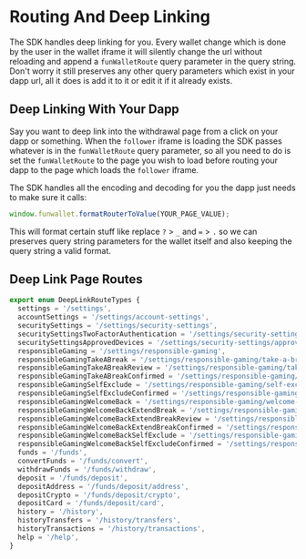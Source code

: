 # Routing And Deep Linking

The SDK handles deep linking for you. Every wallet change which is done by the user in the wallet iframe it will silently change the url without reloading and append a `funWalletRoute` query parameter in the query string. Don't worry it still preserves any other query parameters which exist in your dapp url, all it does is add it to it or edit it if it already exists.

## Deep Linking With Your Dapp

Say you want to deep link into the withdrawal page from a click on your dapp or something. When the `follower` iframe is loading the SDK passes whatever is in the `funWalletRoute` query parameter, so all you need to do is set the `funWalletRoute` to the page you wish to load before routing your dapp to the page which loads the `follower` iframe.

The SDK handles all the encoding and decoding for you the dapp just needs to make sure it calls:

```ts
window.funwallet.formatRouterToValue(YOUR_PAGE_VALUE);
```

This will format certain stuff like replace `?` > `_` and `=` > `.` so we can preserves query string parameters for the wallet itself and also keeping the query string a valid format.

## Deep Link Page Routes

```ts
export enum DeepLinkRouteTypes {
  settings = '/settings',
  accountSettings = '/settings/account-settings',
  securitySettings = '/settings/security-settings',
  securitySettingsTwoFactorAuthentication = '/settings/security-settings/two-factor-authentication',
  securitySettingsApprovedDevices = '/settings/security-settings/approved-devices',
  responsibleGaming = '/settings/responsible-gaming',
  responsibleGamingTakeABreak = '/settings/responsible-gaming/take-a-break',
  responsibleGamingTakeABreakReview = '/settings/responsible-gaming/take-a-break/review',
  responsibleGamingTakeABreakConfirmed = '/settings/responsible-gaming/take-a-break/confirmed',
  responsibleGamingSelfExclude = '/settings/responsible-gaming/self-exclude',
  responsibleGamingSelfExcludeConfirmed = '/settings/responsible-gaming/self-exclude/confirmed',
  responsibleGamingWelcomeBack = '/settings/responsible-gaming/welcome-back',
  responsibleGamingWelcomeBackExtendBreak = '/settings/responsible-gaming/welcome-back/extend-break',
  responsibleGamingWelcomeBackExtendBreakReview = '/settings/responsible-gaming/welcome-back/extend-break/review',
  responsibleGamingWelcomeBackExtendBreakConfirmed = '/settings/responsible-gaming/welcome-back/extend-break/confirmed',
  responsibleGamingWelcomeBackSelfExclude = '/settings/responsible-gaming/welcome-back/self-exclude',
  responsibleGamingWelcomeBackSelfExcludeConfirmed = '/settings/responsible-gaming/welcome-back/self-exclude/confirmed',
  funds = '/funds',
  convertFunds = '/funds/convert',
  withdrawFunds = '/funds/withdraw',
  deposit = '/funds/deposit',
  depositAddress = '/funds/deposit/address',
  depositCrypto = '/funds/deposit/crypto',
  depositCard = '/funds/deposit/card',
  history = '/history',
  historyTransfers = '/history/transfers',
  historyTransactions = '/history/transactions',
  help = '/help',
}
```
